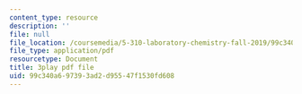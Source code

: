 ```yaml
---
content_type: resource
description: ''
file: null
file_location: /coursemedia/5-310-laboratory-chemistry-fall-2019/99c340a697393ad2d95547f1530fd608_TgrNa_Guigs.pdf
file_type: application/pdf
resourcetype: Document
title: 3play pdf file
uid: 99c340a6-9739-3ad2-d955-47f1530fd608
---
```


